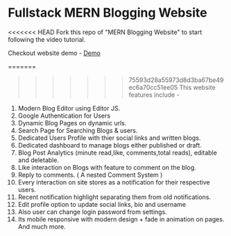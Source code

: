 # Fullstack MERN Blogging Website

<<<<<<< HEAD
Fork this repo of "MERN Blogging Website" to start following the video tutorial.

Checkout website demo - [Demo](https://youtu.be/J7BGuuuvDDk)

=======
>>>>>>> 75593d28a55973d8d3ba67be49ec6a70cc51ee05
This website features include -

1. Modern Blog Editor using Editor JS.
2. Google Authentication for Users
3. Dynamic Blog Pages on dynamic urls.
4. Search Page for Searching Blogs & users.
5. Dedicated Users Profile with thier social links and written blogs.
6. Dedicated dashboard to manage blogs either published or draft.
7. Blog Post Analytics (minute read,like, comments,total reads), editable and deletable.
8. Like interaction on Blogs with feature to comment on the blog.
9. Reply to comments. ( A nested Comment System )
10. Every interaction on site stores as a notification for their respective users.
11. Recent notification highlight separating them from old notifications.
12. Edit profile option to update social links, bio and username
13. Also user can change login password from settings.
14. Its mobile responsive with modern design + fade in animation on pages.
    And much more.
